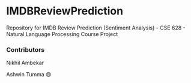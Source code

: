 # IMDBReviewPrediction
Repository for IMDB Review Prediction (Sentiment Analysis)  - CSE 628 - Natural Language Processing Course Project

### Contributors
Nikhil Ambekar

Ashwin Tumma :smile:
